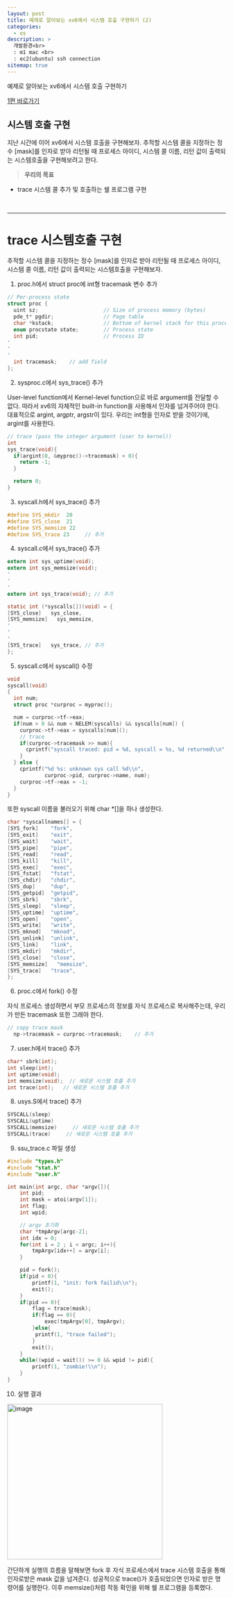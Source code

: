 ```yaml
---
layout: post
title: 예제로 알아보는 xv6에서 시스템 호출 구현하기 (2)
categories: 
  - os
description: >
  개발환경<br>
  : m1 mac <br>
  : ec2(ubuntu) ssh connection
sitemap: true
---
```


예제로 알아보는 xv6에서 시스템 호출 구현하기

[1편 바로가기](https://rbgus2002.github.io/os/2022-09-15-os-hw2/)

## 시스템 호출 구현

지난 시간에 이어 xv6에서 시스템 호출을 구현해보자. 
추적할 시스템 콜을 지정하는 정수 [mask]를 인자로 받아 리턴될 때 프로세스 아이디, 시스템 콜 이름, 리턴 값이 출력되는 시스템호출을 구현해보려고 한다.

> **우리의 목표**
-  trace 시스템 콜 추가 및 호출하는 쉘 프로그램 구현

<br>

---

# trace 시스템호출 구현
추적할 시스템 콜을 지정하는 정수 [mask]를 인자로 받아 리턴될 때 프로세스 아이디, 시스템 콜 이름, 리턴 값이 출력되는 시스템호출을 구현해보자.

1) proc.h에서 struct proc에 int형 tracemask 변수 추가

```c
// Per-process state
struct proc {
  uint sz;                     // Size of process memory (bytes)
  pde_t* pgdir;                // Page table
  char *kstack;                // Bottom of kernel stack for this process
  enum procstate state;        // Process state
  int pid;                     // Process ID
'
'
'
  int tracemask;    // add field
};
```

2) sysproc.c에서 sys_trace() 추가

User-level function에서 Kernel-level function으로 바로 argument를 전달할 수 없다. 따라서 xv6의 자체적인 built-in function을 사용해서 인자를 넘겨주어야 한다. 대표적으로 argint, argptr, argstr이 있다. 우리는 int형을 인자로 받을 것이기에, argint를 사용한다.

```c
// trace (pass the integer argument (user to kernel))
int
sys_trace(void){
  if(argint(0, &myproc()->tracemask) < 0){
    return -1;
  }

  return 0;
}
```

3) syscall.h에서 sys_trace() 추가

```c
#define SYS_mkdir  20
#define SYS_close  21
#define SYS_memsize 22
#define SYS_trace 23     // 추가
```

4) syscall.c에서 sys_trace() 추가

```c
extern int sys_uptime(void);
extern int sys_memsize(void);
'
'
'
extern int sys_trace(void); // 추가

static int (*syscalls[])(void) = {
[SYS_close]   sys_close,
[SYS_memsize]   sys_memsize,
'
'
'
[SYS_trace]   sys_trace, // 추가
};
```

5) syscall.c에서 syscall() 수정

```c
void
syscall(void)
{
  int num;
  struct proc *curproc = myproc();

  num = curproc->tf->eax;
  if(num > 0 && num < NELEM(syscalls) && syscalls[num]) {
    curproc->tf->eax = syscalls[num]();
    // trace
    if(curproc->tracemask >> num){
      cprintf("syscall traced: pid = %d, syscall = %s, %d returned\\n", curproc->pid, syscallnames[num], curproc->tf->eax);
    }
  } else {
    cprintf("%d %s: unknown sys call %d\\n",
            curproc->pid, curproc->name, num);
    curproc->tf->eax = -1;
  }
}
```

또한 syscall 이름을 불러오기 위해 char *[]을 하나 생성한다.

```c
char *syscallnames[] = {
[SYS_fork]    "fork",
[SYS_exit]    "exit",
[SYS_wait]    "wait",
[SYS_pipe]    "pipe",
[SYS_read]    "read",
[SYS_kill]    "kill",
[SYS_exec]    "exec",
[SYS_fstat]   "fstat",
[SYS_chdir]   "chdir",
[SYS_dup]     "dup",
[SYS_getpid]  "getpid",
[SYS_sbrk]    "sbrk",
[SYS_sleep]   "sleep",
[SYS_uptime]  "uptime",
[SYS_open]    "open",
[SYS_write]   "write",
[SYS_mknod]   "mknod",
[SYS_unlink]  "unlink",
[SYS_link]    "link",
[SYS_mkdir]   "mkdir",
[SYS_close]   "close",
[SYS_memsize]   "memsize",
[SYS_trace]   "trace",
};
```

6) proc.c에서 fork() 수정

자식 프로세스 생성하면서 부모 프로세스의 정보를 자식 프로세스로 복사해주는데, 우리가 만든 tracemask 또한 그래야 한다.

```c
// copy trace mask
  np->tracemask = curproc->tracemask;    // 추가
```

7) user.h에서 trace() 추가

```c
char* sbrk(int);
int sleep(int);
int uptime(void);
int memsize(void);  // 새로운 시스템 호출 추가
int trace(int);   // 새로운 시스템 호출 추가
```

8) usys.S에서 trace() 추가

```c
SYSCALL(sleep)
SYSCALL(uptime)
SYSCALL(memsize)     // 새로운 시스템 호출 추가
SYSCALL(trace)     // 새로운 시스템 호출 추가
```

9) ssu_trace.c 파일 생성

```c
#include "types.h"
#include "stat.h"
#include "user.h"

int main(int argc, char *argv[]){
    int pid;
    int mask = atoi(argv[1]);
    int flag;
    int wpid;

    // argv 초기화
    char *tmpArgv[argc-2];
    int idx = 0;
    for(int i = 2 ; i < argc; i++){
        tmpArgv[idx++] = argv[i];
    }

    pid = fork();
    if(pid < 0){
        printf(1, "init: fork failid\\n");
        exit();
    }
    if(pid == 0){
        flag = trace(mask);
        if(flag == 0){
            exec(tmpArgv[0], tmpArgv);
        }else{
         printf(1, "trace failed");
        }
        exit();
    }
    while((wpid = wait()) >= 0 && wpid != pid){
        printf(1, "zombie!\\n");
    }
}
```

10) 실행 결과

<img width="358" alt="image" src="https://user-images.githubusercontent.com/62997391/212543619-5cb7d122-9b5a-43f3-be01-0400363dc3a2.png">

간단하게  실행의  흐름을  말해보면  fork 후  자식  프로세스에서  trace 시스템  호출을  통해  인자로받은  mask 값을  넘겨준다. 성공적으로 trace()가  호출되었으면  인자로  받은  명령어를  실행한다.
이후  memsize()처럼  작동  확인을  위해  쉘  프로그램을  등록했다.